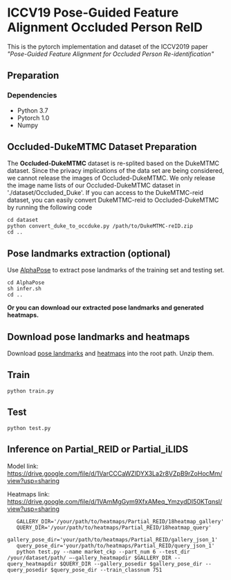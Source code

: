 # ICCV19 Pose-Guided Feature Alignment Occluded Person ReID
This is the pytorch implementation  and dataset of the  ICCV2019 paper *"Pose-Guided Feature Alignment for Occluded Person Re-identification"*
## Preparation

### Dependencies
 - Python 3.7
 - Pytorch 1.0
 - Numpy

## Occluded-DukeMTMC Dataset Preparation

The **Occluded-DukeMTMC** dataset is re-splited based on the DukeMTMC dataset. Since the privacy implications of the data set are being considered, we cannot release the images of Occluded-DukeMTMC. We only release the image name lists of our Occluded-DukeMTMC dataset in './dataset/Occluded_Duke'. If you can access to the DukeMTMC-reid dataset, you can easily convert DukeMTMC-reid to Occluded-DukeMTMC by running the following code 

```
cd dataset
python convert_duke_to_occduke.py /path/to/DukeMTMC-reID.zip
cd ..

```

## Pose landmarks extraction (optional)

Use [AlphaPose](https://github.com/MVIG-SJTU/AlphaPose) to extract pose landmarks of the training set and testing set.
```
cd AlphaPose
sh infer.sh
cd ..
```


**Or you can download our extracted pose landmarks and generated heatmaps.**

## Download pose landmarks and heatmaps

Download [pose landmarks](https://drive.google.com/file/d/1taQBm34ZTICINK9gSORj-XbBxknnZpam/view?usp=sharing) and [heatmaps](https://drive.google.com/file/d/1VVHgt-9FmBFaxAJ-70DSWyyK43LfO97l/view?usp=sharing) into the root path. Unzip them.

## Train

```
python train.py
```

## Test
```
python test.py
```


## Inference on Partial_REID or Partial_iLIDS

Model link:  https://drive.google.com/file/d/1VarCCCaWZlDYX3La2r8VZpB9rZoHocMm/view?usp=sharing

Heatmaps link:  https://drive.google.com/file/d/1VAmMgGym9XfxAMeq_YmzydDI50KTqnsl/view?usp=sharing
```
   GALLERY_DIR='/your/path/to/heatmaps/Partial_REID/18heatmap_gallery'
   QUERY_DIR='/your/path/to/heatmaps/Partial_REID/18heatmap_query'
   gallery_pose_dir='your/path/to/heatmaps/Partial_REID/gallery_json_1'
   query_pose_dir='your/path/to/heatmaps/Partial_REID/query_json_1'
   python test.py --name market_ckp --part_num 6 --test_dir /your/dataset/path/ —-gallery_heatmapdir $GALLERY_DIR --query_heatmapdir $QUERY_DIR --gallery_posedir $gallery_pose_dir --query_posedir $query_pose_dir --train_classnum 751
```
